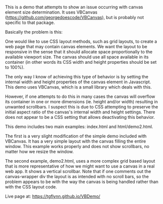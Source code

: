 This is a demo that attempts to show an issue occurring with 
canvas element size determination.  It uses VBCanvas 
(https://github.com/georgedoescode/VBCanvas), but is probably not
specific to that package.

Basically the problem is this:

One would like to use CSS layout methods, such as grid layouts, to
create a web page that may contain canvas elements.  We want
the layout to be responsive in the sense that it should allocate
space proportionally to the available viewport size.  The canvas 
should use all space available in its container (in other words its
 CSS width and height properties should be set to 100%).

 The only way I know of achieving this type of behavior is by setting
 the internal width and height properties of the canvas element in
 Javascript.  This demo uses VBCanvas, which is a small library which
 deals with this.

 However, if one attempts to do this in many cases the canvas will 
 overflow its container in one or more dimensions (ie. height and/or width)
 resulting in unwanted scrollbars.  I suspect this is due to CSS
 attempting to preserve the initial aspect ratio of the canvas's internal
 width and height settings.  There does not appear to be a CSS setting
 that allows deactivating this behavior.

 This demo includes two main examples:
index.html and html/demo2.html.

The first is a very slight modification of the simple demo included with
VBCanvas.  It has a very simple layout with the canvas filling the entire
window.  This example works properly and does not show scrollbars, no matter 
how we resize the window.

The second example, demo2.html, uses a more complex grid based layout that 
is more representative of how we might want to use a canvas in a real web
app.  It shows a vertical scrollbar.  Note that if one comments out the 
canvas-wrapper div the layout is as intended with no scroll bars, so the problem
appears to be with the way the canvas is being handled rather than with the
CSS layout code.

Live page at: https://tgflynn.github.io/VBDemo/


